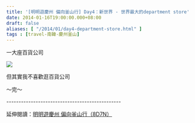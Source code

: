 ```yaml
---
title: '[明明遊慶州 偏向釜山行] Day4：新世界 - 世界最大的department store'
date: 2014-01-16T19:00:00.000+08:00
draft: false
aliases: [ "/2014/01/day4-department-store.html" ]
tags : [travel-南韓-慶州釜山]
---
```


一大座百貨公司  

![](/images/busanjj4i.jpg)

但其實我不喜歡逛百貨公司  
  
～完～  
  
\-----------------------------------------------  
  
延伸閱讀：[明明遊慶州 偏向釜山行（8D7N）](https://hidie.net/busanjj8d7n/)
